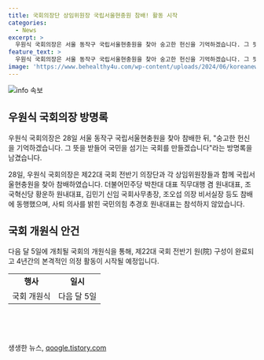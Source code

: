 ```yaml
---
title: 국회의장단 상임위원장 국립서울현충원 참배! 활동 시작
categories:
  - News
excerpt: >
  우원식 국회의장은 서울 동작구 국립서울현충원을 찾아 숭고한 헌신을 기억하겠습니다. 그 뜻을 받들어 국민을 섬기는 국회를 만들겠습니다라는 방명록을 남겼다. 이날 공동취재된 사진 속에는 우원식 국회의장과 함께 박찬대 대표, 황운하 원내대표, 김민기 국회사무총장, 조오섭 의장 비서실장 등이 참배했다. 국민의힘 추경호 원내대표는 사퇴의사를 밝혀 참석하지 않았고, 다음달 5일 개원식을 앞두고 국회는 4년간의 본격적인 의정 활동에 들어간다.
feature_text: >
  우원식 국회의장은 서울 동작구 국립서울현충원을 찾아 숭고한 헌신을 기억하겠습니다. 그 뜻을 받들어 국민을 섬기는 국회를 만들겠습니다라는 방명록을 남겼다. 이날 공동취재된 사진 속에는 우원식 국회의장과 함께 박찬대 대표, 황운하 원내대표, 김민기 국회사무총장, 조오섭 의장 비서실장 등이 참배했다. 국민의힘 추경호 원내대표는 사퇴의사를 밝혀 참석하지 않았고, 다음달 5일 개원식을 앞두고 국회는 4년간의 본격적인 의정 활동에 들어간다.
image: 'https://www.behealthy4u.com/wp-content/uploads/2024/06/koreanews.jpg'
---
```


<p><img src="https://www.behealthy4u.com/wp-content/uploads/2024/06/koreanews.jpg" alt="info 속보" /></p>

<h2 data-ke-size="size26">우원식 국회의장 방명록</h2>

<p>우원식 국회의장은 28일 서울 동작구 국립서울현충원을 찾아 참배한 뒤, "숭고한 헌신을 기억하겠습니다. 그 뜻을 받들어 국민을 섬기는 국회를 만들겠습니다"라는 방명록을 남겼습니다.</p>

<p data-ke-size="size16">28일, 우원식 국회의장은 제22대 국회 전반기 의장단과 각 상임위원장들과 함께 국립서울현충원을 찾아 참배하였습니다. 더불어민주당 박찬대 대표 직무대행 겸 원내대표, 조국혁신당 황운하 원내대표, 김민기 신임 국회사무총장, 조오섭 의장 비서실장 등도 참배에 동행했으며, 사퇴 의사를 밝힌 국민의힘 추경호 원내대표는 참석하지 않았습니다.</p>

<h2 data-ke-size="size26">국회 개원식 안건</h2>

<p>다음 달 5일에 개최될 국회의 개원식을 통해, 제22대 국회 전반기 원(院) 구성이 완료되고 4년간의 본격적인 의정 활동이 시작될 예정입니다.</p>

<table>
  <tr>
    <td style="text-align: center; height: 17px;"><b>행사</b></td>
    <td style="text-align: center; height: 17px;"><b>일시</b></td>
  </tr>
  <tr>
    <td style="text-align: center; height: 17px;">국회 개원식</td>
    <td style="text-align: center; height: 17px;">다음 달 5일</td>
  </tr>
</table>

<p data-ke-size="size16">&nbsp;</p>

<p data-ke-size="size16">&nbsp;</p>
생생한 뉴스, <a href="https://qoogle.tistory.com" rel="dofollow">qoogle.tistory.com</a>


